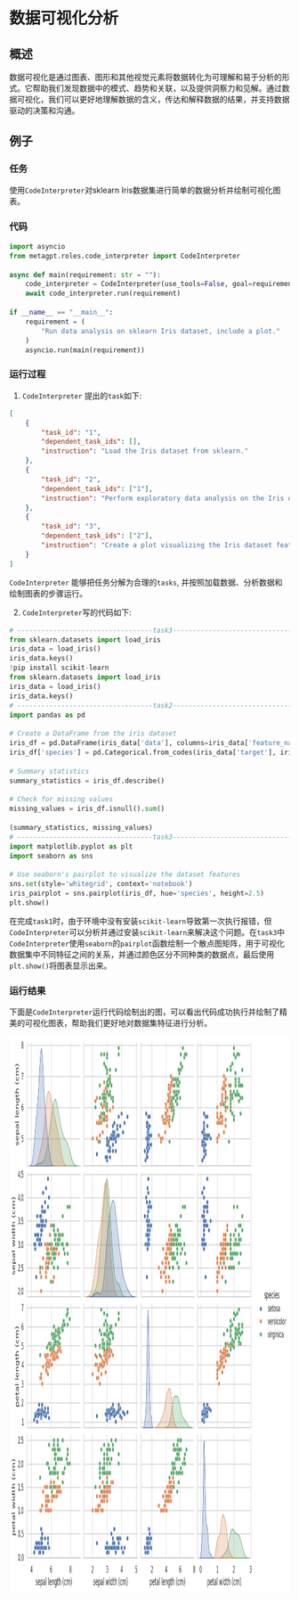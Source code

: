 # 数据可视化分析
## 概述
数据可视化是通过图表、图形和其他视觉元素将数据转化为可理解和易于分析的形式。它帮助我们发现数据中的模式、趋势和关联，以及提供洞察力和见解。通过数据可视化，我们可以更好地理解数据的含义，传达和解释数据的结果，并支持数据驱动的决策和沟通。
## 例子 
### 任务
使用`CodeInterpreter`对sklearn Iris数据集进行简单的数据分析并绘制可视化图表。
### 代码
```python
import asyncio
from metagpt.roles.code_interpreter import CodeInterpreter

async def main(requirement: str = ""):
    code_interpreter = CodeInterpreter(use_tools=False, goal=requirement)
    await code_interpreter.run(requirement)

if __name__ == "__main__":
    requirement = (
        "Run data analysis on sklearn Iris dataset, include a plot."
    )
    asyncio.run(main(requirement))
```
### 运行过程
1. `CodeInterpreter` 提出的`task`如下:
```json
[
    {
        "task_id": "1",
        "dependent_task_ids": [],
        "instruction": "Load the Iris dataset from sklearn."
    },
    {
        "task_id": "2",
        "dependent_task_ids": ["1"],
        "instruction": "Perform exploratory data analysis on the Iris dataset."
    },
    {
        "task_id": "3",
        "dependent_task_ids": ["2"],
        "instruction": "Create a plot visualizing the Iris dataset features."
    }
]
```
`CodeInterpreter` 能够把任务分解为合理的`tasks`, 并按照加载数据、分析数据和绘制图表的步骤运行。

2. `CodeInterpreter`写的代码如下:
```python
# ----------------------------------task3------------------------------------
from sklearn.datasets import load_iris
iris_data = load_iris()
iris_data.keys()
!pip install scikit-learn
from sklearn.datasets import load_iris
iris_data = load_iris()
iris_data.keys()
# ----------------------------------task2------------------------------------
import pandas as pd

# Create a DataFrame from the iris dataset
iris_df = pd.DataFrame(iris_data['data'], columns=iris_data['feature_names'])
iris_df['species'] = pd.Categorical.from_codes(iris_data['target'], iris_data['target_names'])

# Summary statistics
summary_statistics = iris_df.describe()

# Check for missing values
missing_values = iris_df.isnull().sum()

(summary_statistics, missing_values)
# ----------------------------------task3------------------------------------
import matplotlib.pyplot as plt
import seaborn as sns

# Use seaborn's pairplot to visualize the dataset features
sns.set(style='whitegrid', context='notebook')
iris_pairplot = sns.pairplot(iris_df, hue='species', height=2.5)
plt.show()
```
在完成`task1`时，由于环境中没有安装`scikit-learn`导致第一次执行报错，但`CodeInterpreter`可以分析并通过安装`scikit-learn`来解决这个问题。在`task3`中`CodeInterpreter`使用`seaborn`的`pairplot`函数绘制一个散点图矩阵，用于可视化数据集中不同特征之间的关系，并通过颜色区分不同种类的数据点，最后使用`plt.show()`将图表显示出来。
### 运行结果
下面是`CodeInterpreter`运行代码绘制出的图，可以看出代码成功执行并绘制了精美的可视化图表，帮助我们更好地对数据集特征进行分析。
<div align=center>
<img src="../../../../../public/image/guide/use_cases/CodeInterpreter/output.png" width="1000" height="1000"> 
</div>
